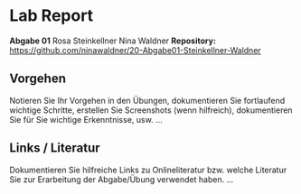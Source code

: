 # Lab Report
**Abgabe 01**
Rosa Steinkellner
Nina Waldner
**Repository:** https://github.com/ninawaldner/20-Abgabe01-Steinkellner-Waldner
## Vorgehen
Notieren Sie Ihr Vorgehen in den Übungen, dokumentieren Sie fortlaufend wichtige Schritte, erstellen Sie Screenshots (wenn hilfreich), dokumentieren Sie für Sie wichtige Erkenntnisse, usw.
…

## Links / Literatur
Dokumentieren Sie hilfreiche Links zu Onlineliteratur bzw. welche Literatur Sie zur Erarbeitung der Abgabe/Übung verwendet haben.
…

    